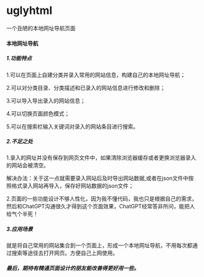 # uglyhtml
一个丑陋的本地网址导航页面
#### 本地网址导航

##### 1.功能特点

1.可以在页面上自建分类并录入常用的网站信息，构建自己的本地网址导航；

2.可以对分类目录、分类描述和已录入的网站信息进行修改和删除；

3.可以导入导出录入的网站信息；

4.可以切换页面颜色模式；

5.可以在搜索栏输入关键词对录入的网站条目进行搜索。

##### 2.不足之处

1.录入的网址并没有保存到网页文件中，如果清除浏览器缓存或者更换浏览器录入的网站会被清空。

解决办法：关于这一点就需要录入网站后及时导出网站数据,或者在json文件中按照格式录入网站再导入，保存好网站数据的json文件；

2.页面的一些功能设计不够人性化，因为我不懂代码，我也只是根据自己的需求，然后和ChatGPT沟通很久才得到这个页面效果，ChatGPT经常答非所问，能把人给气个半死！

##### 3.应用场景

就是将自己常用的网站集合到一个页面上，形成一个本地网址导航，不用每次都通过搜索等途径去打开网页。方便自己上网使用。

##### 最后，期待有精通页面设计的朋友能改善得更好用一些。
